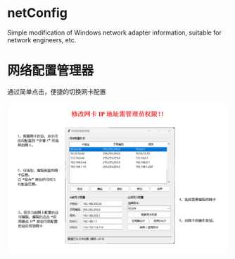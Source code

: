 # netConfig
Simple modification of Windows network adapter information, suitable for network engineers, etc.

# 网络配置管理器
通过简单点击，便捷的切换网卡配置

![网络配置管理器](image.png)
